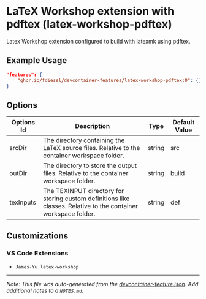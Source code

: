 
# LaTeX Workshop extension with pdftex (latex-workshop-pdftex)

Latex Workshop extension configured to build with latexmk using pdftex.

## Example Usage

```json
"features": {
    "ghcr.io/fdiesel/devcontainer-features/latex-workshop-pdftex:0": {}
}
```

## Options

| Options Id | Description | Type | Default Value |
|-----|-----|-----|-----|
| srcDir | The directory containing the LaTeX source files. Relative to the container workspace folder. | string | src |
| outDir | The directory to store the output files. Relative to the container workspace folder. | string | build |
| texInputs | The TEXINPUT directory for storing custom definitions like classes. Relative to the container workspace folder. | string | def |

## Customizations

### VS Code Extensions

- `James-Yu.latex-workshop`



---

_Note: This file was auto-generated from the [devcontainer-feature.json](https://github.com/fdiesel/devcontainer-features/blob/main/src/latex-workshop-pdftex/devcontainer-feature.json).  Add additional notes to a `NOTES.md`._
